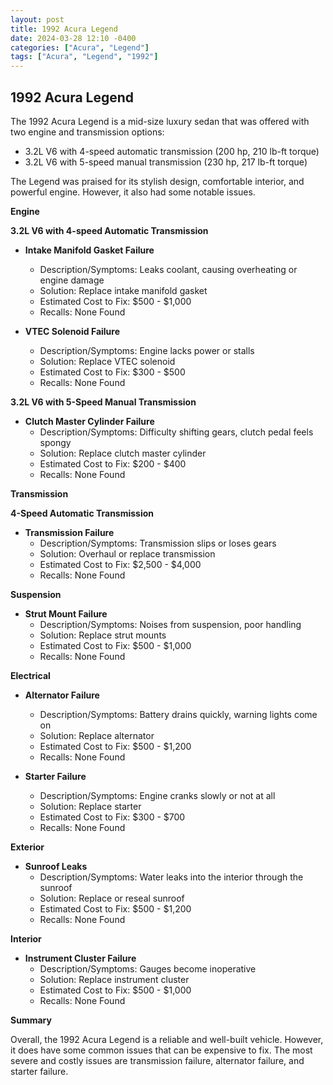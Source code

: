 ```yaml
---
layout: post
title: 1992 Acura Legend
date: 2024-03-28 12:10 -0400
categories: ["Acura", "Legend"]
tags: ["Acura", "Legend", "1992"]
---
```

## 1992 Acura Legend

The 1992 Acura Legend is a mid-size luxury sedan that was offered with two engine and transmission options:

- 3.2L V6 with 4-speed automatic transmission (200 hp, 210 lb-ft torque)
- 3.2L V6 with 5-speed manual transmission (230 hp, 217 lb-ft torque)

The Legend was praised for its stylish design, comfortable interior, and powerful engine. However, it also had some notable issues.

**Engine**

**3.2L V6 with 4-speed Automatic Transmission**

- **Intake Manifold Gasket Failure**
  - Description/Symptoms: Leaks coolant, causing overheating or engine damage
  - Solution: Replace intake manifold gasket
  - Estimated Cost to Fix: $500 - $1,000
  - Recalls: None Found

- **VTEC Solenoid Failure**
  - Description/Symptoms: Engine lacks power or stalls
  - Solution: Replace VTEC solenoid
  - Estimated Cost to Fix: $300 - $500
  - Recalls: None Found

**3.2L V6 with 5-Speed Manual Transmission**

- **Clutch Master Cylinder Failure**
  - Description/Symptoms: Difficulty shifting gears, clutch pedal feels spongy
  - Solution: Replace clutch master cylinder
  - Estimated Cost to Fix: $200 - $400
  - Recalls: None Found

**Transmission**

**4-Speed Automatic Transmission**

- **Transmission Failure**
  - Description/Symptoms: Transmission slips or loses gears
  - Solution: Overhaul or replace transmission
  - Estimated Cost to Fix: $2,500 - $4,000
  - Recalls: None Found

**Suspension**

- **Strut Mount Failure**
  - Description/Symptoms: Noises from suspension, poor handling
  - Solution: Replace strut mounts
  - Estimated Cost to Fix: $500 - $1,000
  - Recalls: None Found

**Electrical**

- **Alternator Failure**
  - Description/Symptoms: Battery drains quickly, warning lights come on
  - Solution: Replace alternator
  - Estimated Cost to Fix: $500 - $1,200
  - Recalls: None Found

- **Starter Failure**
  - Description/Symptoms: Engine cranks slowly or not at all
  - Solution: Replace starter
  - Estimated Cost to Fix: $300 - $700
  - Recalls: None Found

**Exterior**

- **Sunroof Leaks**
  - Description/Symptoms: Water leaks into the interior through the sunroof
  - Solution: Replace or reseal sunroof
  - Estimated Cost to Fix: $500 - $1,200
  - Recalls: None Found

**Interior**

- **Instrument Cluster Failure**
  - Description/Symptoms: Gauges become inoperative
  - Solution: Replace instrument cluster
  - Estimated Cost to Fix: $500 - $1,000
  - Recalls: None Found

**Summary**

Overall, the 1992 Acura Legend is a reliable and well-built vehicle. However, it does have some common issues that can be expensive to fix. The most severe and costly issues are transmission failure, alternator failure, and starter failure.
